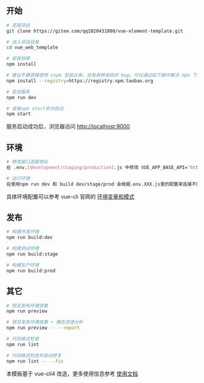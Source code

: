 ## 开始

```bash
# 克隆项目
git clone https://gitee.com/qq1020431880/vue-element-template.git

# 进入项目目录
cd vue_web_template

# 安装依赖
npm install

# 建议不要直接使用 cnpm 安装以来，会有各种诡异的 bug。可以通过如下操作解决 npm 下载速度慢的问题
npm install --registry=https://registry.npm.taobao.org

# 启动服务
npm run dev

# 或者npm start命令启动
npm start
```

服务启动成功后，浏览器访问 [http://localhost:9000](http://localhost:9000)

## 环境

```bash
# 修改接口连接地址
在 .env.[development/staging/production].js 中修改 VUE_APP_BASE_API='http://接口地址'

# 运行环境
在使用npm run dev 和 build dev/stage/prod 会根据.env.XXX.js里的配置来连接不同环境的接口地址
```

具体环境配置可以参考 vue-cli 官网的 [环境变量和模式](https://cli.vuejs.org/zh/guide/mode-and-env.html)

## 发布

```bash
# 构建开发环境
npm run build:dev

# 构建测试环境
npm run build:stage

# 构建生产环境
npm run build:prod
```

## 其它

```bash
# 预览发布环境效果
npm run preview

# 预览发布环境效果 + 静态资源分析
npm run preview -- --report

# 代码格式检查
npm run lint

# 代码格式检查并自动修复
npm run lint -- --fix
```

本模板基于 vue-cli4 改造，更多使用信息参考 [使用文档](https://cli.vuejs.org/zh/)
